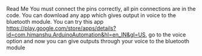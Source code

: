 Read Me
You must connect the pins correctly, all pin connections are in the code. You can download any app which gives output in voice to the bluetooth module. You can try this app https://play.google.com/store/apps/details?id=com.himanshu.ArduinoAutomation&hl=en_IN&gl=US, go to the voice option and now you can give outputs through your voice to the bluetooth module
